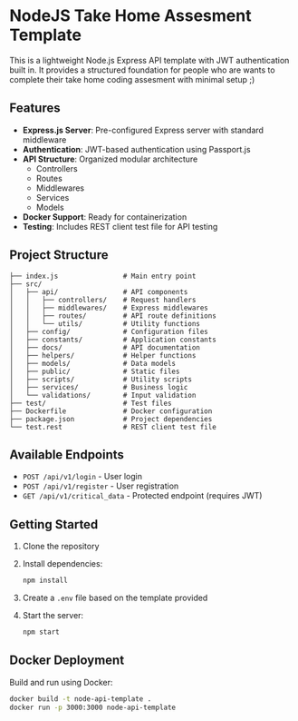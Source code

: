 # NodeJS Take Home Assesment Template

This is a lightweight Node.js Express API template with JWT authentication built in. It provides a structured foundation for people who are wants to complete their take home coding assesment with minimal setup ;)

## Features

-   **Express.js Server**: Pre-configured Express server with standard middleware
-   **Authentication**: JWT-based authentication using Passport.js
-   **API Structure**: Organized modular architecture
    -   Controllers
    -   Routes
    -   Middlewares
    -   Services
    -   Models
-   **Docker Support**: Ready for containerization
-   **Testing**: Includes REST client test file for API testing

## Project Structure

```
├── index.js                # Main entry point
├── src/
│   ├── api/                # API components
│   │   ├── controllers/    # Request handlers
│   │   ├── middlewares/    # Express middlewares
│   │   ├── routes/         # API route definitions
│   │   └── utils/          # Utility functions
│   ├── config/             # Configuration files
│   ├── constants/          # Application constants
│   ├── docs/               # API documentation
│   ├── helpers/            # Helper functions
│   ├── models/             # Data models
│   ├── public/             # Static files
│   ├── scripts/            # Utility scripts
│   ├── services/           # Business logic
│   └── validations/        # Input validation
├── test/                   # Test files
├── Dockerfile              # Docker configuration
├── package.json            # Project dependencies
└── test.rest               # REST client test file
```

## Available Endpoints

-   `POST /api/v1/login` - User login
-   `POST /api/v1/register` - User registration
-   `GET /api/v1/critical_data` - Protected endpoint (requires JWT)

## Getting Started

1.  Clone the repository
2.  Install dependencies:

    ```bash
    npm install
    ```
3.  Create a `.env` file based on the template provided
4.  Start the server:

    ```bash
    npm start
    ```

## Docker Deployment

Build and run using Docker:

```bash
docker build -t node-api-template .
docker run -p 3000:3000 node-api-template
